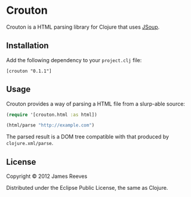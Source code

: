 # Crouton

Crouton is a HTML parsing library for Clojure that uses [JSoup][1].

[1]: http://jsoup.org/

## Installation

Add the following dependency to your `project.clj` file:

    [crouton "0.1.1"]

## Usage

Crouton provides a way of parsing a HTML file from a slurp-able
source:

```clojure
(require '[crouton.html :as html])

(html/parse "http://example.com")
```

The parsed result is a DOM tree compatible with that produced by
`clojure.xml/parse`.

## License

Copyright © 2012 James Reeves

Distributed under the Eclipse Public License, the same as Clojure.
